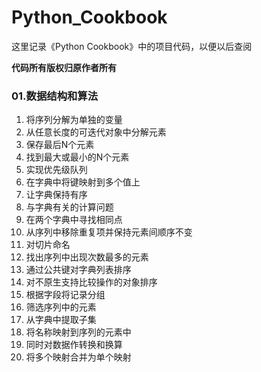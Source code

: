 # Python_Cookbook

这里记录《Python Cookbook》中的项目代码，以便以后查阅

**代码所有版权归原作者所有**

### 01.数据结构和算法
1. 将序列分解为单独的变量
2. 从任意长度的可迭代对象中分解元素
3. 保存最后N个元素
4. 找到最大或最小的N个元素
5. 实现优先级队列
6. 在字典中将键映射到多个值上
7. 让字典保持有序
8. 与字典有关的计算问题
9. 在两个字典中寻找相同点
10. 从序列中移除重复项并保持元素间顺序不变
11. 对切片命名
12. 找出序列中出现次数最多的元素
13. 通过公共键对字典列表排序
14. 对不原生支持比较操作的对象排序
15. 根据字段将记录分组
16. 筛选序列中的元素
17. 从字典中提取子集
18. 将名称映射到序列的元素中
19. 同时对数据作转换和换算
20. 将多个映射合并为单个映射

